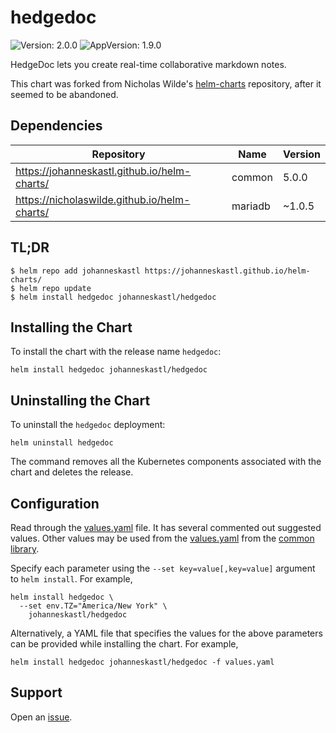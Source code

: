 # hedgedoc

![Version: 2.0.0](https://img.shields.io/badge/Version-2.0.0-informational?style=flat-square) ![AppVersion: 1.9.0](https://img.shields.io/badge/AppVersion-1.9.0-informational?style=flat-square)

HedgeDoc lets you create real-time collaborative markdown notes.

This chart was forked from Nicholas Wilde's [helm-charts](https://github.com/nicholaswilde/helm-charts) repository, after it seemed to be abandoned.

## Dependencies

| Repository | Name | Version |
|------------|------|---------|
| https://johanneskastl.github.io/helm-charts/ | common | 5.0.0 |
| https://nicholaswilde.github.io/helm-charts/ | mariadb | ~1.0.5 |

## TL;DR
```console
$ helm repo add johanneskastl https://johanneskastl.github.io/helm-charts/
$ helm repo update
$ helm install hedgedoc johanneskastl/hedgedoc
```

## Installing the Chart
To install the chart with the release name `hedgedoc`:
```console
helm install hedgedoc johanneskastl/hedgedoc
```

## Uninstalling the Chart
To uninstall the `hedgedoc` deployment:
```console
helm uninstall hedgedoc
```
The command removes all the Kubernetes components associated with the chart and deletes the release.

## Configuration

Read through the [values.yaml](./values.yaml) file. It has several commented out suggested values.
Other values may be used from the [values.yaml](../common/values.yaml) from the [common library](../common).

Specify each parameter using the `--set key=value[,key=value]` argument to `helm install`. For example,
```console
helm install hedgedoc \
  --set env.TZ="America/New York" \
    johanneskastl/hedgedoc
```

Alternatively, a YAML file that specifies the values for the above parameters can be provided while installing the chart.
For example,
```console
helm install hedgedoc johanneskastl/hedgedoc -f values.yaml
```

## Support

Open an [issue](https://github.com/johanneskastl/helm-charts/issues/).
